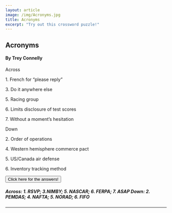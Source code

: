 ```yaml
---
layout: article
image: /img/Acronyms.jpg
title: Acronyms
excerpt: "Try out this crossword puzzle!"
---
```


<h2>Acronyms</h2>
<h4>By Trey Connelly</h4>

Across

<p> 1. French for “please reply” </p>

<p> 3. Do it anywhere else </p>

<p> 5. Racing group </p>

<p> 6. Limits disclosure of test scores </p>

<p> 7. Without a moment’s hesitation </p>


Down

<p> 2. Order of operations </p>

<p> 4. Western hemisphere commerce pact </p>

<p> 5. US/Canada air defense </p> 

<p> 6. Inventory tracking method </p>

<script src="https://ajax.googleapis.com/ajax/libs/jquery/1.11.3/jquery.min.js"></script>
<script>
$(document).ready(function(){
    $("#show").click(function(){
        $("h5").show();
    });
    $("h5").hide();
});
</script>

<button id="show">Click here for the answers!</button>

<h5>Across: 1. RSVP; 3.NIMBY; 5. NASCAR; 6. FERPA; 7. ASAP Down: 2. PEMDAS; 4. NAFTA; 5. NORAD; 6. FIFO
</h5>

<hr style="border-color:#7D7D7D;height:0.5px;">

